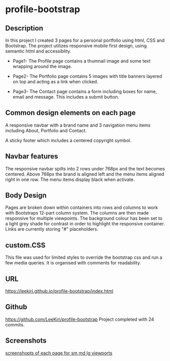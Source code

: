 # profile-bootstrap

## Description

In this project I created 3 pages for a personal portfolio using html, CSS and Bootstrap. 
The project utilizes responsive mobile first design, using semantic html and accessiblity. 

* Page1- The Profile page contains a thumnail image and some text wrapping around the image. 

* Page2- The Portfolio page contains 5 images with title banners layered on top and acting as a link when clicked.

* Page3- The Contact page contains a form including boxes for name, email and message. This includes a submit button. 

## Common design elements on each page

A responsive navbar with a brand name and 3 navigation menu items including About, Portfolio and Contact. 

A sticky footer which includes a centered copyright symbol. 

## Navbar features

The responsive navbar spilts into 2 rows under 768px and the text becomes centered. 
Above 768px the brand is aligned left and the menu items aligned right in one row. The menu items display black when activate. 

## Body Design

Pages are broken down within containers into rows and columns to work with Bootstraps 12-part column system. 
The columns are then made responsive for multiple viewpoints. 
The background colour has been set to a light grey shade for contrast in order to highlight the responsive container. 
Links are currently storing "#" placeholders. 

## custom.CSS
This file was used for limited styles to override the bootstrap css and run a few media queries. It is organised with comments for readability. 

## URL 
https://leekiri.github.io/profile-bootstrap/index.html

## Github
https://github.com/LeeKiri/profile-bootstrap
Project completed with 24 commits. 

## Screenshots
[screenshopts of each page for sm md lg viewports](https://github.com/LeeKiri/profile-bootstrap/tree/main/images/Screenshots)

